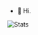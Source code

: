 - 👋 Hi.

![Stats](https://github-profile-summary-cards.vercel.app/api/cards/profile-details?username=amirmohammadzarif&theme=github_dark#gh-dark-mode-only)
